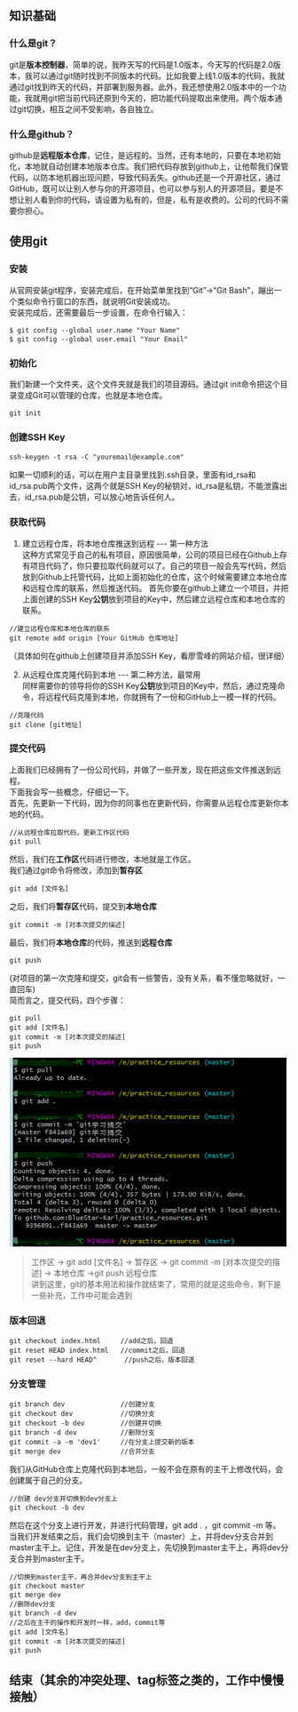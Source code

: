 ## 知识基础

### 什么是git？
git是**版本控制器**，简单的说，我昨天写的代码是1.0版本，今天写的代码是2.0版本，我可以通过git随时找到不同版本的代码。比如我要上线1.0版本的代码，我就通过git找到昨天的代码，并部署到服务器。此外，我还想使用2.0版本中的一个功能，我就用git把当前代码还原到今天的，把功能代码提取出来使用。两个版本通过git切换，相互之间不受影响，各自独立。

### 什么是github？
github是**远程版本仓库**，记住，是远程的。当然，还有本地的，只要在本地初始化，本地就自动创建本地版本仓库。我们把代码存放到github上，让他帮我们保管代码，以防本地机器出现问题，导致代码丢失。github还是一个开源社区，通过GitHub，既可以让别人参与你的开源项目，也可以参与别人的开源项目。要是不想让别人看到你的代码，请设置为私有的，但是，私有是收费的。公司的代码不需要你担心。

## 使用git

### 安装
从官网安装git程序，安装完成后，在开始菜单里找到“Git”->“Git Bash”，蹦出一个类似命令行窗口的东西，就说明Git安装成功。  
安装完成后，还需要最后一步设置，在命令行输入：  
```
$ git config --global user.name "Your Name"
$ git config --global user.email "Your Email"
```  

### 初始化
我们新建一个文件夹，这个文件夹就是我们的项目源码。通过git init命令把这个目录变成Git可以管理的仓库，也就是本地仓库。  
```
git init
```

### 创建SSH Key
```
ssh-keygen -t rsa -C "youremail@example.com"
```
如果一切顺利的话，可以在用户主目录里找到.ssh目录，里面有id_rsa和id_rsa.pub两个文件，这两个就是SSH Key的秘钥对，id_rsa是私钥，不能泄露出去，id_rsa.pub是公钥，可以放心地告诉任何人。  

### 获取代码
1. 建立远程仓库，将本地仓库推送到远程 --- 第一种方法  
这种方式常见于自己的私有项目，原因很简单，公司的项目已经在Github上存有项目代码了，你只要拉取代码就可以了。自己的项目一般会先写代码，然后放到Github上托管代码，比如上面初始化的仓库，这个时候需要建立本地仓库和远程仓库的联系，然后推送代码。
首先你要在github上建立一个项目，并把上面创建的SSH Key**公钥**放到项目的Key中，然后建立远程仓库和本地仓库的联系。   
```
//建立远程仓库和本地仓库的联系  
git remote add origin [Your GitHub 仓库地址]
```  
（具体如何在github上创建项目并添加SSH Key，看廖雪峰的网站介绍，很详细）  

2. 从远程仓库克隆代码到本地 --- 第二种方法，最常用  
同样需要你的领导将你的SSH Key**公钥**放到项目的Key中，然后，通过克隆命令，将远程代码克隆到本地，你就拥有了一份和GitHub上一模一样的代码。
```
//克隆代码
git clone [git地址]
```

### 提交代码
上面我们已经拥有了一份公司代码，并做了一些开发，现在把这些文件推送到远程。  
下面我会写一些概念，仔细记一下。  
首先，先更新一下代码，因为你的同事也在更新代码，你需要从远程仓库更新你本地的代码。  
```
//从远程仓库拉取代码，更新工作区代码
git pull
```
然后，我们在**工作区**代码进行修改，本地就是工作区。  
我们通过git命令将修改，添加到**暂存区**
```
git add [文件名]
```
之后，我们将**暂存区**代码，提交到**本地仓库**
```
git commit -m [对本次提交的描述]
```
最后，我们将**本地仓库**的代码，推送到**远程仓库**
```
git push
```
(对项目的第一次克隆和提交，git会有一些警告，没有关系，看不懂忽略就好，一直回车)  
简而言之，提交代码，四个步骤：
```
git pull
git add [文件名]
git commit -m [对本次提交的描述]
git push
```
![git提交过程](./image/git_base.png)

>  工作区  ->  git add [文件名]  ->  暂存区  ->  git commit -m [对本次提交的描述]  ->  本地仓库  ->git push 远程仓库  
讲到这里，git的基本用法和操作就结束了，常用的就是这些命令，剩下是一些补充，工作中可能会遇到  

### 版本回退
```
git checkout index.html     //add之后，回退
git reset HEAD index.html   //commit之后，回退
git reset --hard HEAD^       //push之后，版本回退
```

### 分支管理
```
git branch dev              //创建分支  
git checkout dev            //切换分支
git checkout -b dev         //创建并切换
git branch -d dev           //删除分支
git commit -a -m 'dev1'     //在分支上提交新的版本
git merge dev               //合并分支
```

我们从GitHub仓库上克隆代码到本地后，一般不会在原有的主干上修改代码，会创建属于自己的分支。  
```
//创建 dev分支并切换到dev分支上
git checkout -b dev
```
然后在这个分支上进行开发，并进行代码管理，git add . ，git commit -m 等。  
当我们开发结束之后，我们会切换到主干（master）上，并将dev分支合并到master主干上。记住，开发是在dev分支上，先切换到master主干上，再将dev分支合并到master主干。

```
//切换到master主干，再合并dev分支到主干上
git checkout master
git merge dev
//删除dev分支
git branch -d dev 
//之后在主干的操作和开发时一样，add，commit等
git add [文件名]
git commit -m [对本次提交的描述]
git push
```

## 结束（其余的冲突处理、tag标签之类的，工作中慢慢接触）